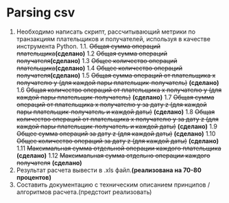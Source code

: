 # Parsing csv

 1. Необходимо написать скрипт, рассчитывающий метрики по транзакциям плательщиков и получателей, используя в качестве инструмента Python.
 1.1. ~~Общая сумма операций плательщика~~**(сделано)**
 1.2  ~~Общая сумма операций получателя~~**(сделано)**
 1.3  ~~Общее количество операций плательщика~~**(сделано)**
 1.4  ~~Общее количество операций получателя~~**(сделано)**
 1.5  ~~Общая сумма операций от плательщика x получателю y (для каждой пары плательщик-получатель)~~ **(сделано)**
 1.6  ~~Общая количество операций от плательщика x получателю y (для каждой пары плательщик-получатель)~~ **(сделано)**
 1.7  ~~Общая сумма операций от плательщика x получателю y за дату z (для каждой пары плательщик-получатель и каждой даты)~~ **(сделано)**
 1.8  ~~Общая количество операций от плательщика x получателю y за дату z (для каждой пары плательщик-получатель и каждой даты)~~ **(сделано)**
 1.9  ~~Общее сумма операций за дату z  (для каждой даты)~~ **(сделано)**
 1.10  ~~Общее количество операций за дату z  (для каждой даты)~~ **(сделано)**
 1.11  ~~Максимальная сумма отдельной операции каждого плательщика~~ **(сделано)**
 1.12  ~~Максимальная сумма отдельно операции каждого получателя~~ **(сделано)**
 2. Результат расчета вывести в .xls файл.**(реализована на 70-80 процентов)**
 3. Составить документацию с техническим описанием принципов / алгоритмов расчета.(предстоит реализовать)
